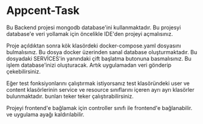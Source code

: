 # Appcent-Task

Bu Backend projesi mongodb database'ini kullanmaktadır. Bu projesyi database'e veri yollamak için öncelikle IDE'den projeyi açmalısınız. 

Proje açıldıktan sonra kök klasördeki docker-compose.yaml dosyasını bulmalısınız. Bu dosya docker üzerinden sanal database oluşturmaktadır.
Bu dosyadaki SERVİCES'in yanındaki çift başlatma butonuna basmalısınız. Bu işlem database'inizi oluşturacak. Artık uygulamadan
veri gönderip çekebilirsiniz.

Eğer test fonksiyonlarını çalıştırmak istiyorsanız test klasöründeki user ve content klasörlerinin service ve resource sınıflarını içeren ayrı ayrı klasörler bulunmaktadır. bunları teker teker çalıştırabilirsiniz. 

Projeyi frontend'e bağlamak için controller sınıfı ile frontend'e bağlanabilir. ve uygulama ayağı kaldırılabilir.
